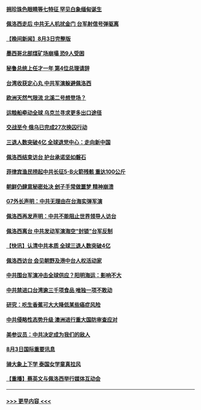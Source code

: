 #### [拥珍珠色眼睛等七特征 罕见白象缅甸诞生](../pages/prog202/a103494460.md?t=08041701) 
#### [佩洛西走后 中共无人机扰金门 台军射信号弹驱离](../pages/prog202/a103494442.md?t=08041701) 
#### [【晚间新闻】8月3日完整版](../pages/prog202/a103494315.md?t=08041701) 
#### [墨西哥北部煤矿场崩塌 恐9人受困](../pages/prog202/a103494407.md?t=08041701) 
#### [秘鲁总统上任才一年 第4位总理请辞](../pages/prog202/a103494326.md?t=08041701) 
#### [台湾收获定心丸 中共军演躲避佩洛西](../pages/prog202/a103494360.md?t=08041701) 
#### [欧洲天然气限流 北溪二号想登场？](../pages/prog202/a103494181.md?t=08041701) 
#### [运粮船牵动全球 乌克兰寻求更多出口途径](../pages/prog202/a103494178.md?t=08041701) 
#### [交战至今 俄乌已完成27次换囚行动](../pages/prog202/a103494176.md?t=08041701) 
#### [三退人数突破4亿 全球退党中心：走向新中国](../pages/prog202/a103494187.md?t=08041701) 
#### [佩洛西结束访台 护台承诺坚如磐石](../pages/prog202/a103494174.md?t=08041701) 
#### [菲律宾渔民捞起中共长征5-B火箭残骸 重达100公斤](../pages/prog202/a103494129.md?t=08041701) 
#### [朝鲜仍肆意秘密处决 刽子手常做噩梦 精神崩溃](../pages/prog202/a103494124.md?t=08041701) 
#### [G7外长声明：中共无理由在台海实弹军演](../pages/prog202/a103494067.md?t=08041701) 
#### [佩洛西再发声明：中共不能阻止世界领导人访台](../pages/prog202/a103494001.md?t=08041701) 
#### [佩洛西离台 中共发动军演海空“封锁”台军反制](../pages/prog202/a103494007.md?t=08041701) 
#### [【快讯】认清中共本质 全球三退人数突破4亿](../pages/prog202/a103494011.md?t=08041701) 
#### [佩洛西访台 会见朝野及港中台人权活动家](../pages/prog202/a103494005.md?t=08041701) 
#### [中共围台军演冲击全球供应？阳明海运：影响不大](../pages/prog202/a103493894.md?t=08041701) 
#### [中共禁进口台湾逾三千项食品 唯独一项不敢动](../pages/prog202/a103493829.md?t=08041701) 
#### [研究：吃生香蕉可大大降低某些癌症风险](../pages/prog202/a103493729.md?t=08041701) 
#### [中共侵略性态势升级 澳洲进行重大国防审查应对](../pages/prog202/a103493733.md?t=08041701) 
#### [美参议员：中共决定成为我们的敌人](../pages/prog202/a103493739.md?t=08041701) 
#### [8月3日国际重要讯息](../pages/prog202/a103493741.md?t=08041701) 
#### [骑大象上下学 泰国女学童真拉风](../pages/prog202/a103493623.md?t=08041701) 
#### [【重播】蔡英文与佩洛西举行媒体互动会](../pages/prog202/a103493186.md?t=08041701) 

----
#### [ >>> 更早内容 <<< ](../indexes/prog202-earlier.md)
